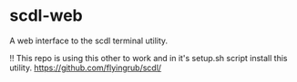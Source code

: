 # scdl-web
A web interface to the scdl terminal utility. 


!! This repo is using this other to work and in it's setup.sh script install this utility. https://github.com/flyingrub/scdl/
